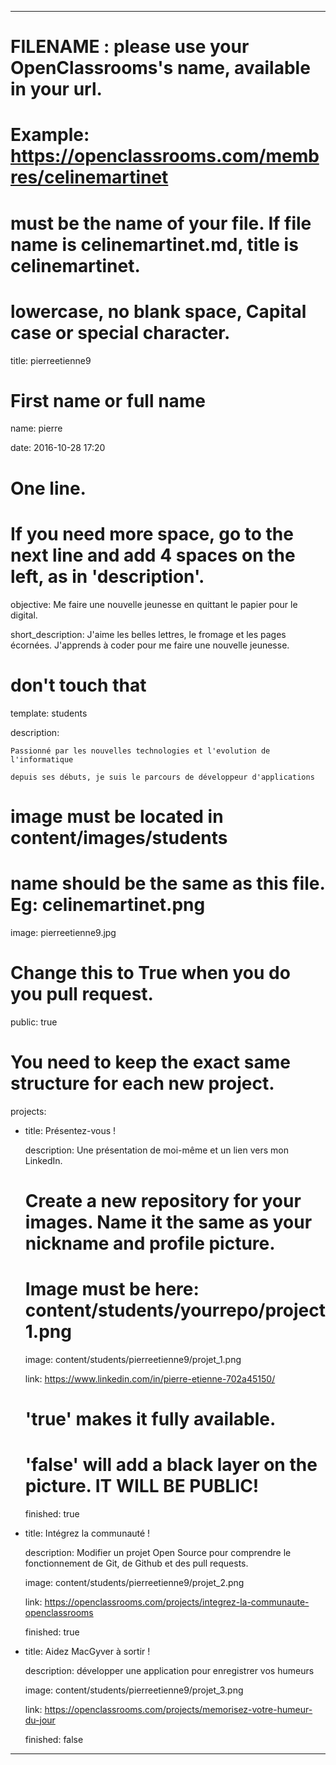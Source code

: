 ---


# FILENAME : please use your OpenClassrooms's name, available in your url.

# Example: https://openclassrooms.com/membres/celinemartinet

# must be the name of your file. If file name is celinemartinet.md, title is celinemartinet.

# lowercase, no blank space, Capital case or special character.

title: pierreetienne9


# First name or full name

name: pierre

date: 2016-10-28 17:20


# One line.

# If you need more space, go to the next line and add 4 spaces on the left, as in 'description'.

objective: Me faire une nouvelle jeunesse en quittant le papier pour le digital.

short_description: J'aime les belles lettres, le fromage et les pages écornées. J'apprends à coder pour me faire une nouvelle jeunesse.


# don't touch that

template: students

description:

    Passionné par les nouvelles technologies et l'evolution de l'informatique 

    depuis ses débuts, je suis le parcours de développeur d'applications 


# image must be located in content/images/students

# name should be the same as this file. Eg: celinemartinet.png

image: pierreetienne9.jpg


# Change this to True when you do you pull request.

public: true


# You need to keep the exact same structure for each new project.

projects:

  - title: Présentez-vous !

    description: Une présentation de moi-même et un lien vers mon LinkedIn.

    # Create a new repository for your images. Name it the same as your nickname and profile picture.

    # Image must be here: content/students/yourrepo/project1.png

    image: content/students/pierreetienne9/projet_1.png

    link: https://www.linkedin.com/in/pierre-etienne-702a45150/

    # 'true' makes it fully available.

    # 'false' will add a black layer on the picture. IT WILL BE PUBLIC!

    finished: true

  - title: Intégrez la communauté !

    description: Modifier un projet Open Source pour comprendre le fonctionnement de Git, de Github et des pull requests. 

    image: content/students/pierreetienne9/projet_2.png

    link: https://openclassrooms.com/projects/integrez-la-communaute-openclassrooms

    finished: true

  - title: Aidez MacGyver à sortir !

    description: développer une application pour enregistrer vos humeurs

    image: content/students/pierreetienne9/projet_3.png

    link: https://openclassrooms.com/projects/memorisez-votre-humeur-du-jour
    
    finished: false

---